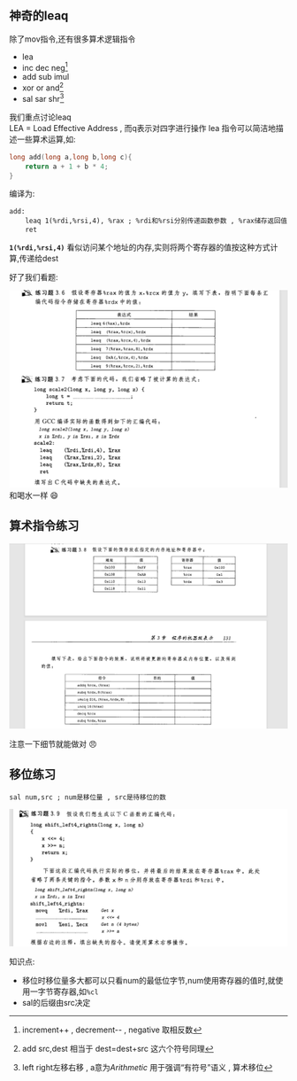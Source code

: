 ## 神奇的leaq
除了mov指令,还有很多算术逻辑指令
- lea
- inc dec neg[^1]
- add sub imul
- xor or and[^2]
- sal sar shr[^3]
[^1]:increment++ , decrement-- , negative 取相反数
[^2]:add src,dest 相当于 dest=dest+src 这六个符号同理
[^3]:left right左移右移 , a意为*Arithmetic* 用于强调“有符号”语义 , 算术移位  

我们重点讨论leaq  
LEA = Load Effective Address , 而q表示对四字进行操作 
lea 指令可以简洁地描述一些算术运算,如:
```c
long add(long a,long b,long c){
    return a + 1 + b * 4;
}
```
编译为:
```
add:
    leaq 1(%rdi,%rsi,4), %rax ; %rdi和%rsi分别传递函数参数 , %rax储存返回值
	ret
```
**`1(%rdi,%rsi,4)`** 看似访问某个地址的内存,实则将两个寄存器的值按这种方式计算,传递给dest  
  
好了我们看题:  

![3.6-3.7练习](./picturefield/3.6%203.7.png)  
和喝水一样 :smile:

## 算术指令练习

![3.8算术指令](./picturefield/3.8.png)

注意一下细节就能做对 :angry:

## 移位练习
```
sal num,src ; num是移位量 , src是待移位的数
```
![3.9移位练习](./picturefield/3.9.png)

知识点:
- 移位时移位量多大都可以只看num的最低位字节,num使用寄存器的值时,就使用一字节寄存器,如`%cl`
- sal的后缀由src决定